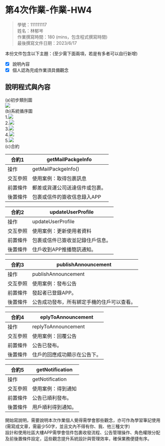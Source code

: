 # 第4次作業-作業-HW4
>
>學號：111111117
><br />
>姓名：林郁岑
><br />
>作業撰寫時間：180 (mins，包含程式撰寫時間)
><br />
>最後撰寫文件日期：2023/6/17
>

本份文件包含以下主題：(至少需下面兩項，若是有多者可以自行新增)
- [x] 說明內容
- [x] 個人認為完成作業須具備觀念

## 說明程式與內容
(a)初步類別圖<br/>
<img src="./圖/初步類別圖.png">
<br/>
(b)系統循序圖<br/>
1.<img src="./圖/循序圖1.png">
<br/>
2.<img src="./圖/循序圖2.png">
<br/>
3.<img src="./圖/循序圖3.png">
<br/>
4.<img src="./圖/循序圖4.png">
<br/>
5.<img src="./圖/循序圖5.png">
<br/>
(c)合約

| 合約1 | getMailPackgeInfo|
 | ---- | ---- | 
| 操作 | getMailPackgeInfo() | 
| 交互參照 | 使用案例：取得包裹訊息 |
| 前置條件 | 郵差或貨運公司送達信件或包裹。 | 
| 後置條件 | 包裹或信件的簽收信息錄入APP |

| 合約2 | updateUserProfile|
 | ---- | ---- | 
| 操作 | updateUserProfile | 
| 交互參照 | 使用案例：更新使用者資料 |
| 前置條件 | 包裹或信件已簽收並記錄住戶信息。 | 
| 後置條件 | 住戶收到APP推播簡訊通知。 |

| 合約3 | publishAnnouncement|
 | ---- | ---- | 
| 操作 | publishAnnouncement | 
| 交互參照 | 使用案例：發布公告 |
| 前置條件 | 發起者已登錄APP。 | 
| 後置條件 | 公告成功發布，所有綁定手機的住戶可以查看。 |

| 合約4 | eplyToAnnouncement|
 | ---- | ---- | 
| 操作 | replyToAnnouncement| 
| 交互參照 | 使用案例：回覆公告 |
| 前置條件 | 公告已發布。 | 
| 後置條件 | 住戶的回應成功顯示在公告下。 |

| 合約5 | getNotification|
 | ---- | ---- | 
| 操作 | getNotification| 
| 交互參照 | 使用案例：得到通知 |
| 前置條件 | 公告已順利發布。 | 
| 後置條件 | 用戶順利得到通知。 |

開始寫說明，需要說明本次作業個人覺得需學會那些觀念，亦可作為學習筆記使用 (需寫成文章，需最少50字，並且文內不得有你、我、他三種文字)
<br/>
設計和使用社區大樓APP需學會信件包裹收發流程、公告管理操作、角色權限分配及前後置條件設定，這些觀念提升系統設計與管理效率，確保業務便捷有序。